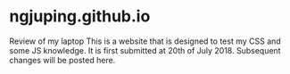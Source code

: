 # ngjuping.github.io
Review of my laptop
This is a website that is designed to test my CSS and some JS knowledge.
It is first submitted at 20th of July 2018.
Subsequent changes will be posted here.
